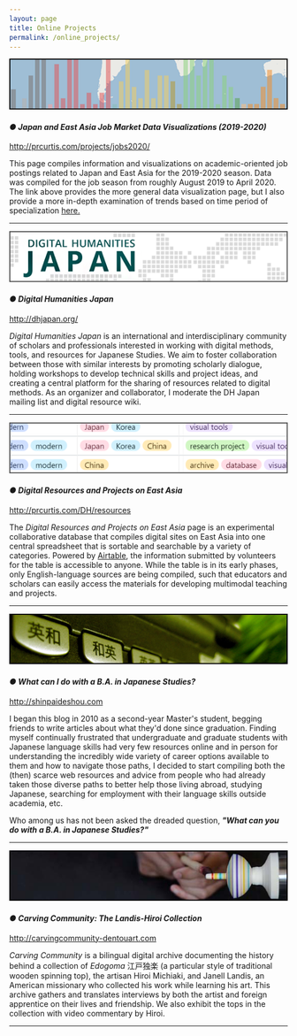 ```yaml
---
layout: page
title: Online Projects
permalink: /online_projects/
---
```


<p>
<p class="indent"><img src="/images/jobdata_cap.png"></p>
<p>
<h4><em>● Japan and East Asia Job Market Data Visualizations (2019-2020)</em></h4>
<p class="indent"><a href="http://prcurtis.com/projects/jobs2020/">http://prcurtis.com/projects/jobs2020/</a></p>

<p class="indent">This page compiles information and visualizations on academic-oriented job postings related to Japan and East Asia for the 2019-2020 season. Data was compiled for the job season from roughly August 2019 to April 2020. The link above provides the more general data visualization page, but I also provide a more in-depth examination of trends based on time period of specialization <a href="/projects/PMjobs2020/">here.</a></p>

<hr>
<p>
<p class="indent"><img src="/images/dhjapan_cap.png"></p>
<p>
<h4><em>● Digital Humanities Japan</em></h4>
<p class="indent"><a href="http://dhjapan.org/">http://dhjapan.org/</a></p>

<p class="indent"><em>Digital Humanities Japan</em> is an international and interdisciplinary community of scholars and professionals interested in working with digital methods, tools, and resources for Japanese Studies. We aim to foster collaboration between those with similar interests by promoting scholarly dialogue, holding workshops to develop technical skills and project ideas, and creating a central platform for the sharing of resources related to digital methods. As an organizer and collaborator, I moderate the DH Japan mailing list and digital resource wiki.</p>

<hr>
<p class="indent"><img src="/images/database_cap.png"></p>
<p>
<h4><em>● Digital Resources and Projects on East Asia</em></h4>
<p class="indent"><a href="http://prcurtis.com/DH/resources">http://prcurtis.com/DH/resources</a></p>

<p class="indent">The <em>Digital Resources and Projects on East Asia</em> page is an experimental collaborative database that compiles digital sites on East Asia into one central spreadsheet that is sortable and searchable by a variety of categories. Powered by <a href="https://airtable.com/">Airtable</a>, the information submitted by volunteers for the table is accessible to anyone. While the table is in its early phases, only English-language sources are being compiled, such that educators and scholars can easily access the materials for developing multimodal teaching and projects.</p>

<hr>
<p class="indent"><img src="/images/shinpaideshou.jpg"><p>
<p>
<h4><em>● What can I do with a B.A. in Japanese Studies?</em></h4>
<p class="indent"><a href="http://shinpaideshou.com">http://shinpaideshou.com</a><p>

<p class="indent">I began this blog in 2010 as a second-year Master's student, begging friends to write articles about what they'd done since graduation. Finding myself continually frustrated that undergraduate and graduate students with Japanese language skills had very few resources online and in person for understanding the incredibly wide variety of career options available to them and how to navigate those paths, I decided to start compiling both the (then) scarce web resources and advice from people who had already taken those diverse paths to better help those living abroad, studying Japanese, searching for employment with their language skills outside academia, etc.</p>
<p class="indent">Who among us has not been asked the dreaded question, <em><b>"What can you do with a B.A. in Japanese Studies?"</b></em></p>
<p></p>
<hr>
<p class="indent"><img src="/images/carvingcommunity.jpg"></p>
<p>
<h4><em>● Carving Community: The Landis-Hiroi Collection</em></h4>
<p class="indent"><a href="http://carvingcommunity-dentouart.com">http://carvingcommunity-dentouart.com</a></p>

<p class="indent"><em>Carving Community</em> is a bilingual digital archive documenting the history behind a collection of <em>Edogoma</em> 江戸独楽 (a particular style of traditional wooden spinning top), the artisan Hiroi Michiaki, and Janell Landis, an American missionary who collected his work while learning his art. This archive gathers and translates interviews by both the artist and foreign apprentice on their lives and friendship. We also exhibit the tops in the collection with video commentary by Hiroi.</p>

<hr>
